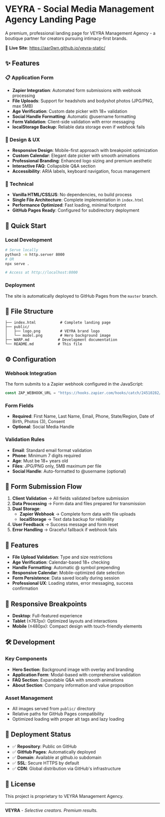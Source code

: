 # VEYRA - Social Media Management Agency Landing Page

A premium, professional landing page for VEYRA Management Agency - a boutique partner for creators pursuing intimacy-first brands.

🔗 **Live Site**: https://aar0wn.github.io/veyra-static/

## ✨ Features

### 📋 **Application Form**
- **Zapier Integration**: Automated form submissions with webhook processing
- **File Uploads**: Support for headshots and bodyshot photos (JPG/PNG, max 5MB)
- **Age Verification**: Custom date picker with 18+ validation
- **Social Handle Formatting**: Automatic @username formatting
- **Form Validation**: Client-side validation with error messaging
- **localStorage Backup**: Reliable data storage even if webhook fails

### 🎨 **Design & UX**
- **Responsive Design**: Mobile-first approach with breakpoint optimization
- **Custom Calendar**: Elegant date picker with smooth animations
- **Professional Branding**: Enhanced logo sizing and premium aesthetic
- **Interactive FAQ**: Collapsible Q&A section
- **Accessibility**: ARIA labels, keyboard navigation, focus management

### 🔧 **Technical**
- **Vanilla HTML/CSS/JS**: No dependencies, no build process
- **Single File Architecture**: Complete implementation in `index.html`
- **Performance Optimized**: Fast loading, minimal footprint
- **GitHub Pages Ready**: Configured for subdirectory deployment

## 🚀 Quick Start

### Local Development
```bash
# Serve locally
python3 -m http.server 8000
# OR
npx serve .

# Access at http://localhost:8000
```

### Deployment
The site is automatically deployed to GitHub Pages from the `master` branch.

## 📁 File Structure
```
├── index.html           # Complete landing page
├── public/
│   ├── logo.png         # VEYRA brand logo
│   └── model.png        # Hero background image
├── WARP.md             # Development documentation
└── README.md           # This file
```

## ⚙️ Configuration

### Webhook Integration
The form submits to a Zapier webhook configured in the JavaScript:
```javascript
const ZAP_WEBHOOK_URL = "https://hooks.zapier.com/hooks/catch/24510282/ud9a18k/";
```

### Form Fields
- **Required**: First Name, Last Name, Email, Phone, State/Region, Date of Birth, Photos (3), Consent
- **Optional**: Social Media Handle

### Validation Rules
- **Email**: Standard email format validation
- **Phone**: Minimum 7 digits required
- **Age**: Must be 18+ years old
- **Files**: JPG/PNG only, 5MB maximum per file
- **Social Handle**: Auto-formatted to @username (optional)

## 🎯 Form Submission Flow

1. **Client Validation** → All fields validated before submission
2. **Data Processing** → Form data and files prepared for transmission
3. **Dual Storage**:
   - **Zapier Webhook** → Complete form data with file uploads
   - **localStorage** → Text data backup for reliability
4. **User Feedback** → Success message and form reset
5. **Error Handling** → Graceful fallback if webhook fails

## 🔐 Features

- **File Upload Validation**: Type and size restrictions
- **Age Verification**: Calendar-based 18+ checking
- **Handle Formatting**: Automatic @ symbol prepending
- **Responsive Calendar**: Mobile-optimized date selection
- **Form Persistence**: Data saved locally during session
- **Professional UX**: Loading states, error messaging, success confirmation

## 📱 Responsive Breakpoints

- **Desktop**: Full-featured experience
- **Tablet** (≤767px): Optimized layouts and interactions
- **Mobile** (≤480px): Compact design with touch-friendly elements

## 🛠️ Development

### Key Components
- **Hero Section**: Background image with overlay and branding
- **Application Form**: Modal-based with comprehensive validation
- **FAQ Section**: Expandable Q&A with smooth animations
- **About Section**: Company information and value proposition

### Asset Management
- All images served from `public/` directory
- Relative paths for GitHub Pages compatibility
- Optimized loading with proper alt tags and lazy loading

## 🚢 Deployment Status

- ✅ **Repository**: Public on GitHub
- ✅ **GitHub Pages**: Automatically deployed
- ✅ **Domain**: Available at github.io subdomain
- ✅ **SSL**: Secure HTTPS by default
- ✅ **CDN**: Global distribution via GitHub's infrastructure

## 📄 License

This project is proprietary to VEYRA Management Agency.

---

**VEYRA** - *Selective creators. Premium results.*
